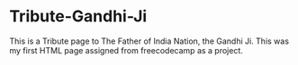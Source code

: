 # Tribute-Gandhi-Ji
This is a Tribute page to The Father of India Nation, the Gandhi Ji. This was my first HTML page assigned from freecodecamp as a project.
